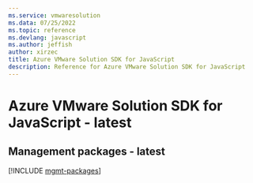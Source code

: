 ```yaml
---
ms.service: vmwaresolution
ms.data: 07/25/2022
ms.topic: reference
ms.devlang: javascript
ms.author: jeffish
author: xirzec
title: Azure VMware Solution SDK for JavaScript
description: Reference for Azure VMware Solution SDK for JavaScript
---
```

# Azure VMware Solution SDK for JavaScript - latest

## Management packages - latest
[!INCLUDE [mgmt-packages](vmware-solution-mgmt-index.md)]